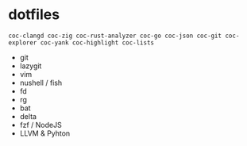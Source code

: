 # dotfiles

```
coc-clangd coc-zig coc-rust-analyzer coc-go coc-json coc-git coc-explorer coc-yank coc-highlight coc-lists
```

 - git
 - lazygit
 - vim
 - nushell / fish
 - fd
 - rg
 - bat
 - delta
 - fzf / NodeJS
 - LLVM & Pyhton
